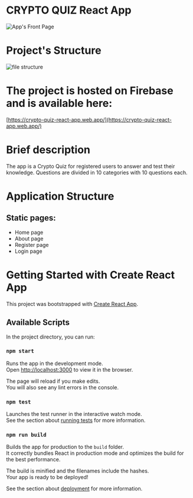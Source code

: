 # CRYPTO QUIZ React App
![App's Front Page](https://firebasestorage.googleapis.com/v0/b/crypto-quiz-react-app.appspot.com/o/frontpage.png?alt=media&token=4fe29728-a12d-41a2-a2d6-2954feff13f0)
# Project's Structure
![file structure](https://firebasestorage.googleapis.com/v0/b/crypto-quiz-react-app.appspot.com/o/file-structure.png?alt=media&token=2e2ab2f6-31b9-4ad5-9a38-adac3c06c6f3)

# The project is hosted on Firebase and is available here:

[https://crypto-quiz-react-app.web.app/](https://crypto-quiz-react-app.web.app/)

# Brief description

The app is a Crypto Quiz for registered users to answer and test their knowledge. Questions are divided in 10 categories with 10 questions each.

# Application Structure

## Static pages:
 - Home page
 - About page
 - Register page
 - Login page




# Getting Started with Create React App
This project was bootstrapped with [Create React App](https://github.com/facebook/create-react-app).

## Available Scripts

In the project directory, you can run:

### `npm start`

Runs the app in the development mode.\
Open [http://localhost:3000](http://localhost:3000) to view it in the browser.

The page will reload if you make edits.\
You will also see any lint errors in the console.

### `npm test`

Launches the test runner in the interactive watch mode.\
See the section about [running tests](https://facebook.github.io/create-react-app/docs/running-tests) for more information.

### `npm run build`

Builds the app for production to the `build` folder.\
It correctly bundles React in production mode and optimizes the build for the best performance.

The build is minified and the filenames include the hashes.\
Your app is ready to be deployed!

See the section about [deployment](https://facebook.github.io/create-react-app/docs/deployment) for more information.


